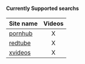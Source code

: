 #### Currently Supported searchs

| Site name             | Videos 
|:--------------------------------|:------:
| [pornhub](http://pornhub.com/)  |   X    
| [redtube](https://redtube.com/) |   X    
| [xvideos](http://xvideos.com/)  |   X    
